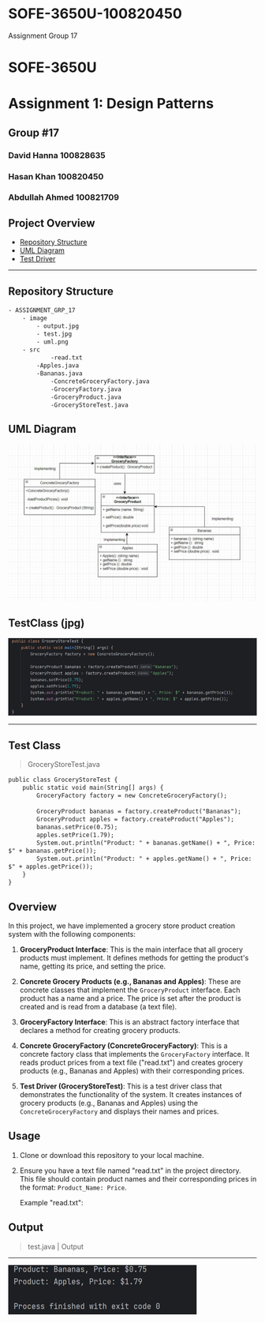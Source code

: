 # SOFE-3650U-100820450
Assignment Group 17 
# SOFE-3650U

# Assignment 1: Design Patterns

## Group #17

### David Hanna 100828635
### Hasan Khan 100820450
### Abdullah Ahmed 100821709


## Project Overview

- [Repository Structure](#repository-structure)
- [UML Diagram](#uml-diagram)
- [Test Driver](#test-driver)

---

## Repository Structure

```
- ASSIGNMENT_GRP_17
	- image
		- output.jpg
		- test.jpg
		- uml.png
	- src
         	-read.txt
		-Apples.java
		-Bananas.java
        	-ConcreteGroceryFactory.java
        	-GroceryFactory.java
        	-GroceryProduct.java
       	 	-GroceryStoreTest.java

```

## UML Diagram

![](./Assignment_GRP_17/image/uml.jpg)

## TestClass (jpg)

![](./Assignment_GRP_17/image/test.jpg)

---
## Test Class

> GroceryStoreTest.java

```
public class GroceryStoreTest {
    public static void main(String[] args) {
        GroceryFactory factory = new ConcreteGroceryFactory();

        GroceryProduct bananas = factory.createProduct("Bananas");
        GroceryProduct apples = factory.createProduct("Apples");
        bananas.setPrice(0.75);
        apples.setPrice(1.79);
        System.out.println("Product: " + bananas.getName() + ", Price: $" + bananas.getPrice());
        System.out.println("Product: " + apples.getName() + ", Price: $" + apples.getPrice());
    }
}

```

## Overview

In this project, we have implemented a grocery store product creation system with the following components:

1. **GroceryProduct Interface**: This is the main interface that all grocery products must implement. It defines methods for getting the product's name, getting its price, and setting the price.

2. **Concrete Grocery Products (e.g., Bananas and Apples)**: These are concrete classes that implement the `GroceryProduct` interface. Each product has a name and a price. The price is set after the product is created and is read from a database (a text file).

3. **GroceryFactory Interface**: This is an abstract factory interface that declares a method for creating grocery products.

4. **Concrete GroceryFactory (ConcreteGroceryFactory)**: This is a concrete factory class that implements the `GroceryFactory` interface. It reads product prices from a text file ("read.txt") and creates grocery products (e.g., Bananas and Apples) with their corresponding prices.

5. **Test Driver (GroceryStoreTest)**: This is a test driver class that demonstrates the functionality of the system. It creates instances of grocery products (e.g., Bananas and Apples) using the `ConcreteGroceryFactory` and displays their names and prices.

## Usage

1. Clone or download this repository to your local machine.

2. Ensure you have a text file named "read.txt" in the project directory. This file should contain product names and their corresponding prices in the format: `Product_Name: Price`.

   Example "read.txt":

## Output
> test.java | Output
---
![](./Assignment_GRP_17/image/output.jpg)
